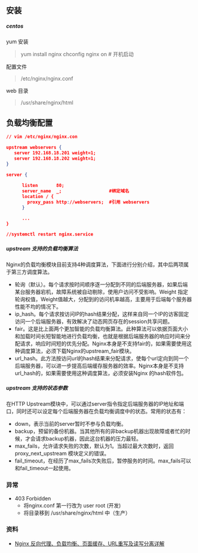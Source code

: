 ## 安装
##### centos

yum 安装
> yum install nginx
> chconfig nginx on # 开机启动

配置文件
> /etc/nginx/nginx.conf

web 目录
> /usr/share/nginx/html

## 负载均衡配置
``` json
// vim /etc/nginx/nginx.con

upstream webservers {
   server 192.168.18.201 weight=1;
   server 192.168.18.202 weight=1;
}

server {
      
      listen       80;
      server_name  _;                  #绑定域名
      location / {
        proxy_pass http://webservers;  #引用 webservers
      }

      ...
}

//systemctl restart nginx.service

```
##### upstream 支持的负载均衡算法
Nginx的负载均衡模块目前支持4种调度算法，下面进行分别介绍，其中后两项属于第三方调度算法。  
* 轮询（默认）。每个请求按时间顺序逐一分配到不同的后端服务器，如果后端某台服务器宕机，故障系统被自动剔除，使用户访问不受影响。Weight 指定轮询权值，Weight值越大，分配到的访问机率越高，主要用于后端每个服务器性能不均的情况下。
* ip_hash。每个请求按访问IP的hash结果分配，这样来自同一个IP的访客固定访问一个后端服务器，有效解决了动态网页存在的session共享问题。
* fair。这是比上面两个更加智能的负载均衡算法。此种算法可以依据页面大小和加载时间长短智能地进行负载均衡，也就是根据后端服务器的响应时间来分配请求，响应时间短的优先分配。Nginx本身是不支持fair的，如果需要使用这种调度算法，必须下载Nginx的upstream_fair模块。
* url_hash。此方法按访问url的hash结果来分配请求，使每个url定向到同一个后端服务器，可以进一步提高后端缓存服务器的效率。Nginx本身是不支持url_hash的，如果需要使用这种调度算法，必须安装Nginx 的hash软件包。

##### upstream 支持的状态参数
在HTTP Upstream模块中，可以通过server指令指定后端服务器的IP地址和端口，同时还可以设定每个后端服务器在负载均衡调度中的状态。常用的状态有：      
* down，表示当前的server暂时不参与负载均衡。
* backup，预留的备份机器。当其他所有的非backup机器出现故障或者忙的时候，才会请求backup机器，因此这台机器的压力最轻。
* max_fails，允许请求失败的次数，默认为1。当超过最大次数时，返回proxy_next_upstream 模块定义的错误。
* fail_timeout，在经历了max_fails次失败后，暂停服务的时间。max_fails可以和fail_timeout一起使用。

### 异常
* 403 Forbidden
  * 将nginx.conf 第一行改为 user root (开发)
  * 将目录移到 /usr/share/nginx/html 中（生产） 

### 资料
* [Nginx 反向代理、负载均衡、页面缓存、URL重写及读写分离详解](http://freeloda.blog.51cto.com/2033581/1288553)


